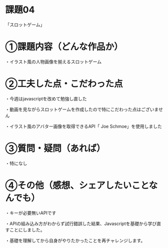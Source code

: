 # 課題04
「スロットゲーム」

# ①課題内容（どんな作品か）
・イラスト風の人物画像を揃えるスロットゲーム

# ②工夫した点・こだわった点
・今週はjavascriptを改めて勉強し直した

・動画を見ながらスロットゲームを作成したので特にこだわった点はございません

・イラスト風のアバター画像を取得できるAPI「 Joe Schmoe」を使用しました

# ③質問・疑問（あれば）
・特になし
 
# ④その他（感想、シェアしたいことなんでも）
・キーが必要無いAPIです

・APIの組み込み方がわからず試行錯誤した結果、Javascriptを基礎から学び直すことにしました。

・基礎を理解してから自身がやりたかったことを再チャレンジします。
